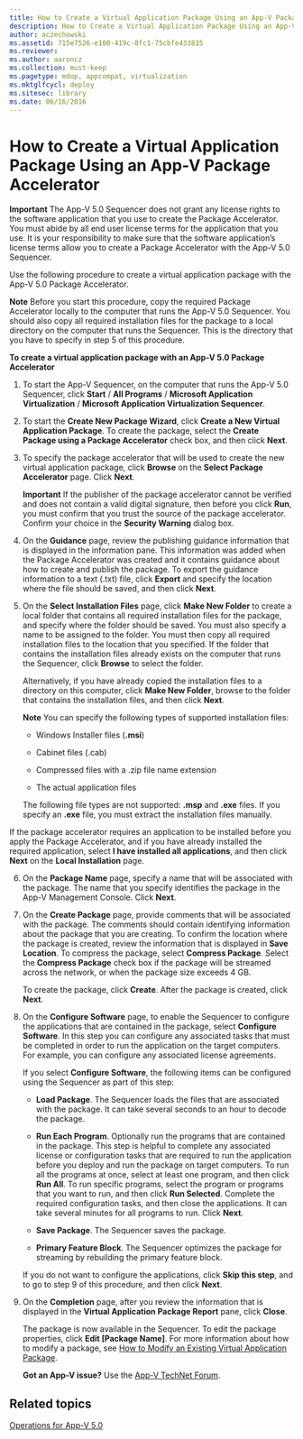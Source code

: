 ```yaml
---
title: How to Create a Virtual Application Package Using an App-V Package Accelerator
description: How to Create a Virtual Application Package Using an App-V Package Accelerator
author: aczechowski
ms.assetid: 715e7526-e100-419c-8fc1-75cbfe433835
ms.reviewer:
ms.author: aaroncz
ms.collection: must-keep
ms.pagetype: mdop, appcompat, virtualization
ms.mktglfcycl: deploy
ms.sitesec: library
ms.date: 06/16/2016
---
```



# How to Create a Virtual Application Package Using an App-V Package Accelerator


**Important**
The App-V 5.0 Sequencer does not grant any license rights to the software application that you use to create the Package Accelerator. You must abide by all end user license terms for the application that you use. It is your responsibility to make sure that the software application’s license terms allow you to create a Package Accelerator with the App-V 5.0 Sequencer.



Use the following procedure to create a virtual application package with the App-V 5.0 Package Accelerator.

**Note**
Before you start this procedure, copy the required Package Accelerator locally to the computer that runs the App-V 5.0 Sequencer. You should also copy all required installation files for the package to a local directory on the computer that runs the Sequencer. This is the directory that you have to specify in step 5 of this procedure.



**To create a virtual application package with an App-V 5.0 Package Accelerator**

1.  To start the App-V Sequencer, on the computer that runs the App-V 5.0 Sequencer, click **Start** / **All Programs** / **Microsoft Application Virtualization** / **Microsoft Application Virtualization Sequencer**.

2.  To start the **Create New Package Wizard**, click **Create a New Virtual Application Package**. To create the package, select the **Create Package using a Package Accelerator** check box, and then click **Next**.

3.  To specify the package accelerator that will be used to create the new virtual application package, click **Browse** on the **Select Package Accelerator** page. Click **Next**.

    **Important**
    If the publisher of the package accelerator cannot be verified and does not contain a valid digital signature, then before you click **Run**, you must confirm that you trust the source of the package accelerator. Confirm your choice in the **Security Warning** dialog box.



4.  On the **Guidance** page, review the publishing guidance information that is displayed in the information pane. This information was added when the Package Accelerator was created and it contains guidance about how to create and publish the package. To export the guidance information to a text (.txt) file, click **Export** and specify the location where the file should be saved, and then click **Next**.

5.  On the **Select Installation Files** page, click **Make New Folder** to create a local folder that contains all required installation files for the package, and specify where the folder should be saved. You must also specify a name to be assigned to the folder. You must then copy all required installation files to the location that you specified. If the folder that contains the installation files already exists on the computer that runs the Sequencer, click **Browse** to select the folder.

    Alternatively, if you have already copied the installation files to a directory on this computer, click **Make New Folder**, browse to the folder that contains the installation files, and then click **Next**.

    **Note**
    You can specify the following types of supported installation files:

    -   Windows Installer files (**.msi**)

    -   Cabinet files (.cab)

    -   Compressed files with a .zip file name extension

    -   The actual application files

    The following file types are not supported: **.msp** and **.exe** files. If you specify an **.exe** file, you must extract the installation files manually.




If the package accelerator requires an application to be installed before you apply the Package Accelerator, and if you have already installed the required application, select **I have installed all applications**, and then click **Next** on the **Local Installation** page.


6. On the **Package Name** page, specify a name that will be associated with the package. The name that you specify identifies the package in the App-V Management Console. Click **Next**.

7. On the **Create Package** page, provide comments that will be associated with the package. The comments should contain identifying information about the package that you are creating. To confirm the location where the package is created, review the information that is displayed in **Save Location**. To compress the package, select **Compress Package**. Select the **Compress Package** check box if the package will be streamed across the network, or when the package size exceeds 4 GB.

   To create the package, click **Create**. After the package is created, click **Next**.

8. On the **Configure Software** page, to enable the Sequencer to configure the applications that are contained in the package, select **Configure Software**. In this step you can configure any associated tasks that must be completed in order to run the application on the target computers. For example, you can configure any associated license agreements.

   If you select **Configure Software**, the following items can be configured using the Sequencer as part of this step:

   -   **Load Package**. The Sequencer loads the files that are associated with the package. It can take several seconds to an hour to decode the package.

   -   **Run Each Program**. Optionally run the programs that are contained in the package. This step is helpful to complete any associated license or configuration tasks that are required to run the application before you deploy and run the package on target computers. To run all the programs at once, select at least one program, and then click **Run All**. To run specific programs, select the program or programs that you want to run, and then click **Run Selected**. Complete the required configuration tasks, and then close the applications. It can take several minutes for all programs to run. Click **Next**.

   -   **Save Package**. The Sequencer saves the package.

   -   **Primary Feature Block**. The Sequencer optimizes the package for streaming by rebuilding the primary feature block.

   If you do not want to configure the applications, click **Skip this step**, and to go to step 9 of this procedure, and then click **Next**.

9. On the **Completion** page, after you review the information that is displayed in the **Virtual Application Package Report** pane, click **Close**.

   The package is now available in the Sequencer. To edit the package properties, click **Edit \[Package Name\]**. For more information about how to modify a package, see [How to Modify an Existing Virtual Application Package](how-to-modify-an-existing-virtual-application-package-beta.md).

   **Got an App-V issue?** Use the [App-V TechNet Forum](https://social.technet.microsoft.com/Forums/home?forum=mdopappv).

## Related topics


[Operations for App-V 5.0](operations-for-app-v-50.md)









